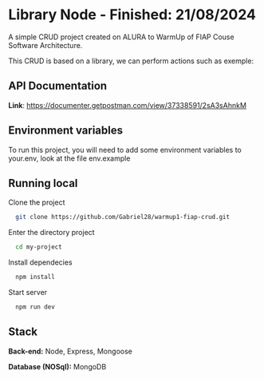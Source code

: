
# Library Node - Finished: 21/08/2024

A simple CRUD project created on ALURA to WarmUp of FIAP Couse Software Architecture.

This CRUD is based on a library, we can perform actions such as exemple: 


## API Documentation

**Link**: https://documenter.getpostman.com/view/37338591/2sA3sAhnkM


## Environment variables

To run this project, you will need to add some environment variables to your.env, look at the file env.example

## Running local

Clone the project

```bash
  git clone https://github.com/Gabriel28/warmup1-fiap-crud.git
```

Enter the directory project

```bash
  cd my-project
```

Install dependecies

```bash
  npm install
```

Start server

```bash
  npm run dev
```


## Stack

**Back-end:** Node, Express, Mongoose

**Database (NOSql):** MongoDB 

